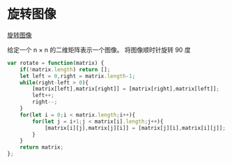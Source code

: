 # 旋转图像

[旋转图像](https://leetcode-cn.com/problems/rotate-image/)

给定一个 n × n 的二维矩阵表示一个图像。 将图像顺时针旋转 90 度

```javascript
var rotate = function(matrix) {
    if(!matrix.length) return [];
    let left = 0,right = matrix.length-1;
    while(right-left > 0){
        [matrix[left],matrix[right]] = [matrix[right],matrix[left]];
        left++;
        right--;
    }
    for(let i = 0;i < matrix.length;i++){
        for(let j = i+1;j < matrix[i].length;j++){
            [matrix[i][j],matrix[j][i]] = [matrix[j][i],matrix[i][j]];
        }
    }
    return matrix;
};
```

